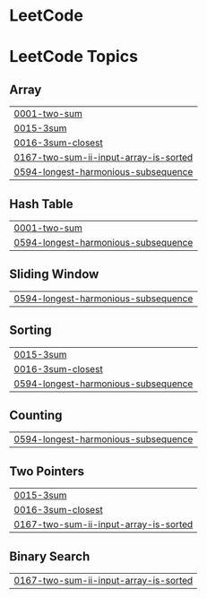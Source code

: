# LeetCode
<!---LeetCode Topics Start-->
# LeetCode Topics
## Array
|  |
| ------- |
| [0001-two-sum](https://github.com/SASakhare/LeetCode/tree/master/0001-two-sum) |
| [0015-3sum](https://github.com/SASakhare/LeetCode/tree/master/0015-3sum) |
| [0016-3sum-closest](https://github.com/SASakhare/LeetCode/tree/master/0016-3sum-closest) |
| [0167-two-sum-ii-input-array-is-sorted](https://github.com/SASakhare/LeetCode/tree/master/0167-two-sum-ii-input-array-is-sorted) |
| [0594-longest-harmonious-subsequence](https://github.com/SASakhare/LeetCode/tree/master/0594-longest-harmonious-subsequence) |
## Hash Table
|  |
| ------- |
| [0001-two-sum](https://github.com/SASakhare/LeetCode/tree/master/0001-two-sum) |
| [0594-longest-harmonious-subsequence](https://github.com/SASakhare/LeetCode/tree/master/0594-longest-harmonious-subsequence) |
## Sliding Window
|  |
| ------- |
| [0594-longest-harmonious-subsequence](https://github.com/SASakhare/LeetCode/tree/master/0594-longest-harmonious-subsequence) |
## Sorting
|  |
| ------- |
| [0015-3sum](https://github.com/SASakhare/LeetCode/tree/master/0015-3sum) |
| [0016-3sum-closest](https://github.com/SASakhare/LeetCode/tree/master/0016-3sum-closest) |
| [0594-longest-harmonious-subsequence](https://github.com/SASakhare/LeetCode/tree/master/0594-longest-harmonious-subsequence) |
## Counting
|  |
| ------- |
| [0594-longest-harmonious-subsequence](https://github.com/SASakhare/LeetCode/tree/master/0594-longest-harmonious-subsequence) |
## Two Pointers
|  |
| ------- |
| [0015-3sum](https://github.com/SASakhare/LeetCode/tree/master/0015-3sum) |
| [0016-3sum-closest](https://github.com/SASakhare/LeetCode/tree/master/0016-3sum-closest) |
| [0167-two-sum-ii-input-array-is-sorted](https://github.com/SASakhare/LeetCode/tree/master/0167-two-sum-ii-input-array-is-sorted) |
## Binary Search
|  |
| ------- |
| [0167-two-sum-ii-input-array-is-sorted](https://github.com/SASakhare/LeetCode/tree/master/0167-two-sum-ii-input-array-is-sorted) |
<!---LeetCode Topics End-->